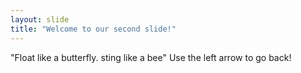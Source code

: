 ```yaml
---
layout: slide
title: "Welcome to our second slide!"
---
```

"Float like a butterfly. sting like a bee"
Use the left arrow to go back!
